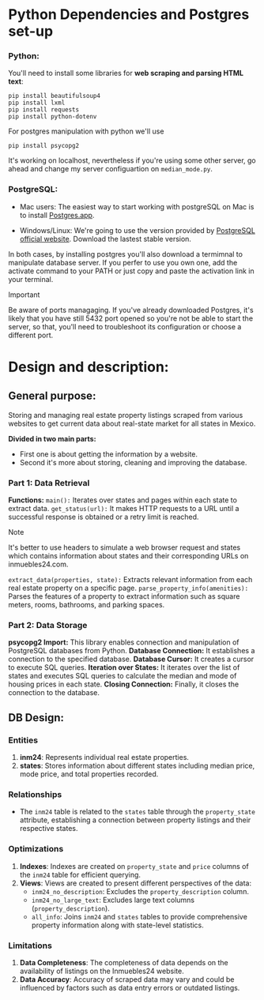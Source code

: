 # Python Dependencies and Postgres set-up 
  ### Python:
  You'll need to install some libraries for **web scraping and parsing HTML text**:
  ```
  pip install beautifulsoup4
  pip install lxml
  pip install requests
  pip install python-dotenv
  ```

  For postgres manipulation with python we'll use 
  ```
  pip install psycopg2
  ```
  It's working on localhost, nevertheless if you're using 
  some other server, go ahead and change my server configuartion on `median_mode.py`.
  
  ### PostgreSQL:
  - Mac users: The easiest way to start working with postgreSQL on Mac is to install [Postgres.app]().
    
  - Windows/Linux: We're going to use the version provided by [PostgreSQL official website](https://www.postgresql.org/download/). Download
    the lastest stable version.
  
  In both cases, by installing postgres you'll also download a termimnal to manipulate database server. If you perfer to use you own one,
  add the activate command to your PATH or just copy and paste the activation link in your terminal.
  
  > [!IMPORTANT]
  > Be aware of ports managaging. If you've already downloaded Postgres, it's likely that you have still 5432 port opened
  > so you're not be able to start the server, so that, you'll need to troubleshoot its configuration or choose a different port.

# Design and description:

  ## General purpose:
   Storing and managing real estate property listings scraped from various websites to get current data about real-state market for all states in Mexico. 

   **Divided in two main parts:**

   * First one is about getting the information by a website.
   * Second it's more about storing, cleaning and improving the database.
  
  ### Part 1: Data Retrieval
   
   **Functions:**
  `main():` Iterates over states and pages within each state to extract data.
  `get_status(url):` It makes HTTP requests to a URL until a successful response is obtained or a retry limit is reached.
> [!NOTE]
> It's better to use headers to simulate a web browser request and states which contains information about states and their
> corresponding URLs on inmuebles24.com.
> 
  `extract_data(properties, state):` Extracts relevant information from each real estate property on a specific page.
  `parse_property_info(amenities):` Parses the features of a property to extract information such as square meters, rooms, bathrooms, and parking spaces.

  ### Part 2: Data Storage
   **psycopg2 Import:** This library enables connection and manipulation of PostgreSQL databases from Python.
   **Database Connection:** It establishes a connection to the specified database.
   **Database Cursor:** It creates a cursor to execute SQL queries.
   **Iteration over States:** It iterates over the list of states and executes SQL queries to calculate the median and mode of housing prices in each state.
   **Closing Connection:** Finally, it closes the connection to the database.

## DB Design:

### Entities
   1. **inm24**: Represents individual real estate properties.
   2. **states**: Stores information about different states including median price, mode price, and total properties recorded.

### Relationships
  - The `inm24` table is related to the `states` table through the `property_state` attribute, establishing a connection between property listings and their respective states.

### Optimizations
  1. **Indexes**: Indexes are created on `property_state` and `price` columns of the `inm24` table for efficient querying.
  2. **Views**: Views are created to present different perspectives of the data:
     - `inm24_no_description`: Excludes the `property_description` column.
     - `inm24_no_large_text`: Excludes large text columns (`property_description`).
     - `all_info`: Joins `inm24` and `states` tables to provide comprehensive property information along with state-level statistics.

### Limitations
  1. **Data Completeness**: The completeness of data depends on the availability of listings on the Inmuebles24 website.
  2. **Data Accuracy**: Accuracy of scraped data may vary and could be influenced by factors such as data entry errors or outdated listings.


